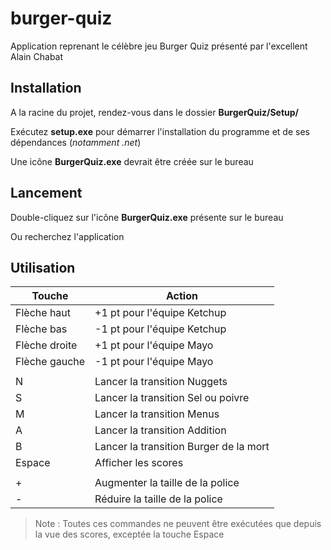 # burger-quiz
Application reprenant le célèbre jeu Burger Quiz présenté par l'excellent Alain Chabat

## Installation
A la racine du projet, rendez-vous dans le dossier **BurgerQuiz/Setup/**

Exécutez **setup.exe** pour démarrer l'installation du programme et de ses dépendances (*notamment .net*)

Une icône **BurgerQuiz.exe** devrait être créée sur le bureau

## Lancement
Double-cliquez sur l'icône **BurgerQuiz.exe** présente sur le bureau

Ou recherchez l'application

## Utilisation
|Touche|Action|
|--|--|
|Flèche haut|+1 pt pour l'équipe Ketchup|
|Flèche bas|-1 pt pour l'équipe Ketchup|
|Flèche droite|+1 pt pour l'équipe Mayo|
|Flèche gauche|-1 pt pour l'équipe Mayo|
|||
|N|Lancer la transition Nuggets|
|S|Lancer la transition Sel ou poivre|
|M|Lancer la transition Menus|
|A|Lancer la transition Addition|
|B|Lancer la transition Burger de la mort|
|Espace|Afficher les scores|
|||
|+|Augmenter la taille de la police|
|-|Réduire la taille de la police|

> Note : Toutes ces commandes ne peuvent être exécutées que depuis la vue des scores, exceptée la touche Espace
